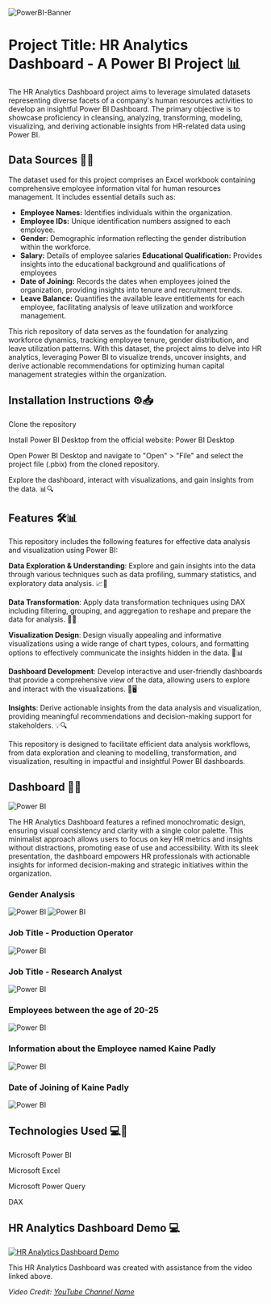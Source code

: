 ![PowerBI-Banner](https://www.venturess.com/images/product/Power_BI/power_bi_banner.jpg)

# Project Title: HR Analytics Dashboard - A Power BI Project 📊

The HR Analytics Dashboard project aims to leverage simulated datasets representing diverse facets of a company's human resources activities to develop an insightful Power BI Dashboard. The primary objective is to showcase proficiency in cleansing, analyzing, transforming, modeling, visualizing, and deriving actionable insights from HR-related data using Power BI.

## Data Sources 📂🔢
The dataset used for this project comprises an Excel workbook containing comprehensive employee information vital for human resources management. It includes essential details such as:

- **Employee Names:** Identifies individuals within the organization.
- **Employee IDs:** Unique identification numbers assigned to each employee.
- **Gender:** Demographic information reflecting the gender distribution within the workforce.
- **Salary:** Details of employee salaries
**Educational Qualification:** Provides insights into the educational background and qualifications of employees
- **Date of Joining:** Records the dates when employees joined the organization, providing insights into tenure and recruitment trends.
- **Leave Balance:** Quantifies the available leave entitlements for each employee, facilitating analysis of leave utilization and workforce management.

This rich repository of data serves as the foundation for analyzing workforce dynamics, tracking employee tenure, gender distribution, and leave utilization patterns. With this dataset, the project aims to delve into HR analytics, leveraging Power BI to visualize trends, uncover insights, and derive actionable recommendations for optimizing human capital management strategies within the organization.



## Installation Instructions ⚙️📥
Clone the repository

Install Power BI Desktop from the official website: Power BI Desktop

Open Power BI Desktop and navigate to "Open" > "File" and select the project file (.pbix) from the cloned repository.

Explore the dashboard, interact with visualizations, and gain insights from the data. 📊🔍


## Features 🛠️📊
This repository includes the following features for effective data analysis and visualization using Power BI:

**Data Exploration & Understanding**: Explore and gain insights into the data through various techniques such as data profiling, summary statistics, and exploratory data analysis. 📈🔎

**Data Transformation**: Apply data transformation techniques using DAX including filtering, grouping, and aggregation to reshape and prepare the data for analysis. 🔄🔀

**Visualization Design**: Design visually appealing and informative visualizations using a wide range of chart types, colours, and formatting options to effectively communicate the insights hidden in the data. 🎨📊

**Dashboard Development**: Develop interactive and user-friendly dashboards that provide a comprehensive view of the data, allowing users to explore and interact with the visualizations. 📲🖥️

**Insights**: Derive actionable insights from the data analysis and visualization, providing meaningful recommendations and decision-making support for stakeholders. 💡🔍

This repository is designed to facilitate efficient data analysis workflows, from data exploration and cleaning to modelling, transformation, and visualization, resulting in impactful and insightful Power BI dashboards.


## Dashboard 📸📸
![Power BI](images\1.png)

The HR Analytics Dashboard features a refined monochromatic design, ensuring visual consistency and clarity with a single color palette. This minimalist approach allows users to focus on key HR metrics and insights without distractions, promoting ease of use and accessibility. With its sleek presentation, the dashboard empowers HR professionals with actionable insights for informed decision-making and strategic initiatives within the organization.

### Gender Analysis
![Power BI](images\2.png)
![Power BI](images\3.png)

### Job Title - Production Operator
![Power BI](images\4.png)

### Job Title - Research Analyst
![Power BI](images\5.png)

### Employees between the age of 20-25
![Power BI](images\6.png)

### Information about the Employee named Kaine Padly
![Power BI](images\7.png)

### Date of Joining of Kaine Padly
![Power BI](images\8.png)

## Technologies Used 💻🔧
Microsoft Power BI

Microsoft Excel

Microsoft Power Query

DAX



## HR Analytics Dashboard Demo 💻

[![HR Analytics Dashboard Demo](https://img.youtube.com/vi/5KaIU-9EF-0/0.jpg)](https://www.youtube.com/watch?v=5KaIU-9EF-0)

This HR Analytics Dashboard was created with assistance from the video linked above.

*Video Credit: [YouTube Channel Name](https://www.youtube.com/channel/CHANNEL_ID)*

